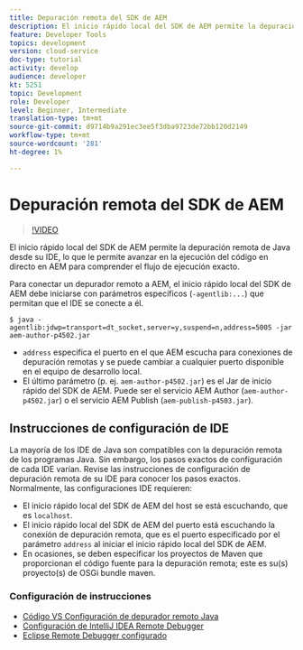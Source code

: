 ```yaml
---
title: Depuración remota del SDK de AEM
description: El inicio rápido local del SDK de AEM permite la depuración remota de Java desde su IDE, lo que le permite avanzar en la ejecución del código en directo en AEM para comprender el flujo de ejecución exacto.
feature: Developer Tools
topics: development
version: cloud-service
doc-type: tutorial
activity: develop
audience: developer
kt: 5251
topic: Development
role: Developer
level: Beginner, Intermediate
translation-type: tm+mt
source-git-commit: d9714b9a291ec3ee5f3dba9723de72bb120d2149
workflow-type: tm+mt
source-wordcount: '281'
ht-degree: 1%

---
```



# Depuración remota del SDK de AEM

>[!VIDEO](https://video.tv.adobe.com/v/34338/?quality=12&learn=on)

El inicio rápido local del SDK de AEM permite la depuración remota de Java desde su IDE, lo que le permite avanzar en la ejecución del código en directo en AEM para comprender el flujo de ejecución exacto.

Para conectar un depurador remoto a AEM, el inicio rápido local del SDK de AEM debe iniciarse con parámetros específicos (`-agentlib:...`) que permitan que el IDE se conecte a él.

```
$ java -agentlib:jdwp=transport=dt_socket,server=y,suspend=n,address=5005 -jar aem-author-p4502.jar   
```

+ `address` especifica el puerto en el que AEM escucha para conexiones de depuración remotas y se puede cambiar a cualquier puerto disponible en el equipo de desarrollo local.
+ El último parámetro (p. ej. `aem-author-p4502.jar`) es el Jar de inicio rápido del SDK de AEM. Puede ser el servicio AEM Author (`aem-author-p4502.jar`) o el servicio AEM Publish (`aem-publish-p4503.jar`).

## Instrucciones de configuración de IDE

La mayoría de los IDE de Java son compatibles con la depuración remota de los programas Java. Sin embargo, los pasos exactos de configuración de cada IDE varían. Revise las instrucciones de configuración de depuración remota de su IDE para conocer los pasos exactos. Normalmente, las configuraciones IDE requieren:

+ El inicio rápido local del SDK de AEM del host se está escuchando, que es `localhost`.
+ El inicio rápido local del SDK de AEM del puerto está escuchando la conexión de depuración remota, que es el puerto especificado por el parámetro `address` al iniciar el inicio rápido local del SDK de AEM.
+ En ocasiones, se deben especificar los proyectos de Maven que proporcionan el código fuente para la depuración remota; este es su(s) proyecto(s) de OSGi bundle maven.

### Configuración de instrucciones

+ [Código VS Configuración de depurador remoto Java](https://code.visualstudio.com/docs/java/java-debugging)
+ [Configuración de IntelliJ IDEA Remote Debugger](https://www.jetbrains.com/help/idea/run-debug-configuration-remote-debug.html)
+ [Eclipse Remote Debugger configurado](https://javapapers.com/core-java/java-remote-debug-with-eclipse/)

